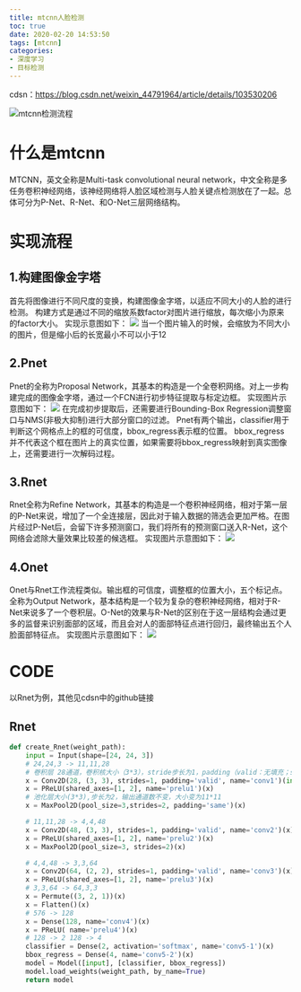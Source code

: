 ```yaml
---
title: mtcnn人脸检测
toc: true
date: 2020-02-20 14:53:50
tags: [mtcnn]
categories:
- 深度学习
- 目标检测
---
```


cdsn：https://blog.csdn.net/weixin_44791964/article/details/103530206
<!--more-->
![mtcnn检测流程](1.png)
# 什么是mtcnn
MTCNN，英文全称是Multi-task convolutional neural network，中文全称是多任务卷积神经网络，该神经网络将人脸区域检测与人脸关键点检测放在了一起。总体可分为P-Net、R-Net、和O-Net三层网络结构。

# 实现流程
## 1.构建图像金字塔
首先将图像进行不同尺度的变换，构建图像金字塔，以适应不同大小的人脸的进行检测。
构建方式是通过不同的缩放系数factor对图片进行缩放，每次缩小为原来的factor大小。
实现示意图如下：
![](2.png)
当一个图片输入的时候，会缩放为不同大小的图片，但是缩小后的长宽最小不可以小于12

## 2.Pnet
Pnet的全称为Proposal Network，其基本的构造是一个全卷积网络。对上一步构建完成的图像金字塔，通过一个FCN进行初步特征提取与标定边框。
实现图片示意图如下：
![](3.png)
在完成初步提取后，还需要进行Bounding-Box Regression调整窗口与NMS(非极大抑制)进行大部分窗口的过滤。
Pnet有两个输出，classifier用于判断这个网格点上的框的可信度，bbox_regress表示框的位置。
bbox_regress并不代表这个框在图片上的真实位置，如果需要将bbox_regress映射到真实图像上，还需要进行一次解码过程。

## 3.Rnet
Rnet全称为Refine Network，其基本的构造是一个卷积神经网络，相对于第一层的P-Net来说，增加了一个全连接层，因此对于输入数据的筛选会更加严格。在图片经过P-Net后，会留下许多预测窗口，我们将所有的预测窗口送入R-Net，这个网络会滤除大量效果比较差的候选框。
实现图片示意图如下：
![](4.png)

## 4.Onet
Onet与Rnet工作流程类似。输出框的可信度，调整框的位置大小，五个标记点。
全称为Output Network，基本结构是一个较为复杂的卷积神经网络，相对于R-Net来说多了一个卷积层。O-Net的效果与R-Net的区别在于这一层结构会通过更多的监督来识别面部的区域，而且会对人的面部特征点进行回归，最终输出五个人脸面部特征点。
实现图片示意图如下：
![](5.png)

# CODE
以Rnet为例，其他见cdsn中的github链接
## Rnet
```python
def create_Rnet(weight_path):
    input = Input(shape=[24, 24, 3])
    # 24,24,3 -> 11,11,28
    # 卷积层 28通道，卷积核大小（3*3），stride步长为1，padding（valid：无填充；same为0填充）。输出为28通道，22*22
    x = Conv2D(28, (3, 3), strides=1, padding='valid', name='conv1')(input)
    x = PReLU(shared_axes=[1, 2], name='prelu1')(x)
    # 池化层大小(3*3),步长为2，输出通道数不变，大小变为11*11
    x = MaxPool2D(pool_size=3,strides=2, padding='same')(x)

    # 11,11,28 -> 4,4,48
    x = Conv2D(48, (3, 3), strides=1, padding='valid', name='conv2')(x)
    x = PReLU(shared_axes=[1, 2], name='prelu2')(x)
    x = MaxPool2D(pool_size=3, strides=2)(x)

    # 4,4,48 -> 3,3,64
    x = Conv2D(64, (2, 2), strides=1, padding='valid', name='conv3')(x)
    x = PReLU(shared_axes=[1, 2], name='prelu3')(x)
    # 3,3,64 -> 64,3,3
    x = Permute((3, 2, 1))(x)
    x = Flatten()(x)
    # 576 -> 128
    x = Dense(128, name='conv4')(x)
    x = PReLU( name='prelu4')(x)
    # 128 -> 2 128 -> 4
    classifier = Dense(2, activation='softmax', name='conv5-1')(x)
    bbox_regress = Dense(4, name='conv5-2')(x)
    model = Model([input], [classifier, bbox_regress])
    model.load_weights(weight_path, by_name=True)
    return model
```
